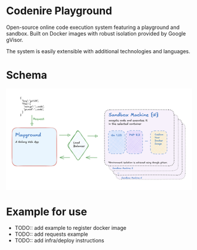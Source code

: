 # Сodenire Playground

Open-source online code execution system featuring 
a playground and sandbox. 
Built on Docker images with robust isolation provided by Google gVisor. 

The system is easily extensible with additional technologies and languages.


# Schema

![Image alt](docs/docs/general_schema.png)

# Example for use

- TODO:: add example to register docker image
- TODO:: add requests example 
- TODO:: add infra/deploy instructions